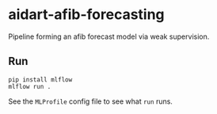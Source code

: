 # aidart-afib-forecasting
Pipeline forming an afib forecast model via weak supervision.

## Run
```
pip install mlflow
mlflow run .
```
See the `MLProfile` config file to see what `run` runs.
